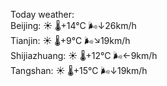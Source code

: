 Today weather:  
Beijing: ☀️   🌡️+14°C 🌬️↓26km/h  
Tianjin: ☀️   🌡️+9°C 🌬️↘19km/h  
Shijiazhuang: ☀️   🌡️+12°C 🌬️←9km/h  
Tangshan: ☀️   🌡️+15°C 🌬️↓19km/h  
